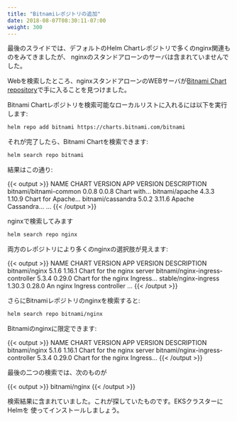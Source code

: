 ```yaml
---
title: "Bitnamiレポジトリの追加"
date: 2018-08-07T08:30:11-07:00
weight: 300
---
```


<!--
In the last slide, we saw that nginx offers many different products via the
default Helm Chart repository, but the nginx standalone web server is not one of
them.
-->
最後のスライドでは、デフォルトのHelm Chartレポジトリで多くのnginx関連ものをみてきましたが、
nginxのスタンドアローンのサーバは含まれていませんでした。

<!--
After a quick web search, we discover that there is a Chart for the nginx
standalone web server available via the [Bitnami Chart
repository](https://github.com/bitnami/charts).
-->
Webを検索したところ、nginxスタンドアローンのWEBサーバが[Bitnami Chart
repository](https://github.com/bitnami/charts)で手に入ることを見つけました。

<!--
To add the Bitnami Chart repo to our local list of searchable charts:
-->
Bitnami Chartレポジトリを検索可能なローカルリストに入れるには以下を実行します:

```sh
helm repo add bitnami https://charts.bitnami.com/bitnami
```

<!--
Once that completes, we can search all Bitnami Charts:
-->
それが完了したら、Bitnami Chartを検索できます:

```sh
helm search repo bitnami
```

<!--
Which results in:
-->
結果はこの通り:

{{< output >}}
NAME                                    CHART VERSION   APP VERSION             DESCRIPTION
bitnami/bitnami-common                  0.0.8           0.0.8                   Chart with...
bitnami/apache                          4.3.3           1.10.9                  Chart for Apache...
bitnami/cassandra                       5.0.2           3.11.6                  Apache Cassandra...
...
{{< /output >}}

<!--
Search once again for nginx
-->
nginxで検索してみます

```sh
helm search repo nginx
```

<!--
Now we are seeing more nginx options, across both repositories:
-->
両方のレポジトリにより多くのnginxの選択肢が見えます:

{{< output >}}
NAME                                    CHART VERSION   APP VERSION     DESCRIPTION
bitnami/nginx                           5.1.6           1.16.1          Chart for the nginx server
bitnami/nginx-ingress-controller        5.3.4           0.29.0          Chart for the nginx Ingress...
stable/nginx-ingress                    1.30.3          0.28.0          An nginx Ingress controller ...
{{< /output >}}

<!--
Or even search the Bitnami repo, just for nginx:
-->
さらにBitnamiレポジトリのnginxを検索すると:

```sh
helm search repo bitnami/nginx
```

<!--
Which narrows it down to nginx on Bitnami:
-->
Bitnamiのnginxに限定できます:

{{< output >}}
NAME                                    CHART VERSION   APP VERSION     DESCRIPTION
bitnami/nginx                           5.1.6           1.16.1          Chart for the nginx server
bitnami/nginx-ingress-controller        5.3.4           0.29.0          Chart for the nginx Ingress...
{{< /output >}}

<!--
In both of those last two searches, we see
-->
最後の二つの検索では、次のものが

{{< output >}}
bitnami/nginx
{{< /output >}}

<!--
as a search result.  That's the one we're looking for, so let's use Helm to install it to the EKS cluster.
-->
検索結果に含まれていました。これが探していたものです。EKSクラスターにHelmを
使ってインストールしましょう。